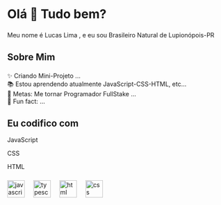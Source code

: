 
<h1 align="left">Olá 👋 Tudo bem?</h1>

###

<p align="left">Meu nome é Lucas Lima , e eu sou Brasileiro Natural de Lupionópois-PR</p>

###

<h2 align="left">Sobre Mim</h2>

###

<p align="left">✨ Criando Mini-Projeto ...<br>📚 Estou aprendendo atualmente 
  JavaScript-CSS-HTML, etc...<br>🎯 Metas: Me tornar Programador FullStake  ...<br>🎲 Fun fact: ...</p>

###

<h2 align="left">Eu codifico com </h2>
<p> JavaScript</p>  
<p>CSS</p>
<p>HTML</p>

###

<div align="left">
  <img src="https://cdn.jsdelivr.net/gh/devicons/devicon/icons/javascript/javascript-original.svg" height="40" alt="javascript logo"  />
  <img width="12" />
  <img src="https://cdn.jsdelivr.net/gh/devicons/devicon/icons/typescript/typescript-original.svg" height="40" alt="typescript logo"  />
  <img width="12" />
  <img src="https://cdn.jsdelivr.net/gh/devicons/devicon/icons/html5/html5-original.svg" height="40" alt="html logo" />
<img width="12" />
<img src="https://cdn.jsdelivr.net/gh/devicons/devicon/icons/css3/css3-original.svg" height="40" alt="css logo" />
<img width="12" />
  
</div>

###
<!---
Limalima212324/Limalima212324 is a ✨ special ✨ repository because its `README.md` (this file) appears on your GitHub profile.
You can click the Preview link to take a look at your changes.
--->
